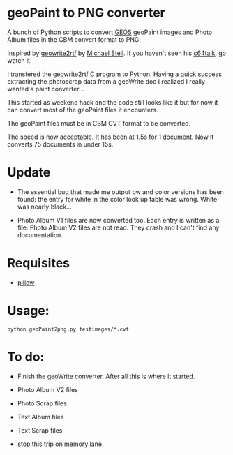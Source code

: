 # geoPaint to PNG converter

A bunch of Python scripts to convert [GEOS](https://www.c64-wiki.de/index.php/GEOS) geoPaint images and Photo Album files in the CBM convert format to PNG.


Inspired by [geowrite2rtf](https://github.com/mist64/geowrite2rtf) by [Michael Steil](http://www.pagetable.com/). If you haven't seen his  [c64talk](https://www.youtube.com/watch?v=ZsRRCnque2E), go watch it.

I transfered the geowrite2rtf C program to Python. Having a quick success extracting the photoscrap data from a geoWrite doc I realized I really wanted a paint converter...

This started as weekend hack and the code still looks like it but for now it can convert most of the geoPaint files it encounters.

The geoPaint files must be in CBM CVT format to be converted.

The speed is now acceptable. It has been at 1.5s for 1 document. Now it converts 75 documents in under 15s.


# Update

+ The essential bug that made me output bw and color versions has been found: the entry for white in the color look up table was wrong. White was nearly black...

+ Photo Album V1 files are now converted too. Each entry is written as a file. Photo Album V2 files are not read. They crash and I can't find any documentation.

# Requisites
+ [pillow](https://github.com/python-pillow/Pillow)

# Usage:
```
python geoPaint2png.py testimages/*.cvt
```

# To do:

+ Finish the geoWrite converter. After all this is where it started.

+ Photo Album V2 files

+ Photo Scrap files

+ Text Album files

+ Text Scrap files

+ stop this trip on memory lane.
